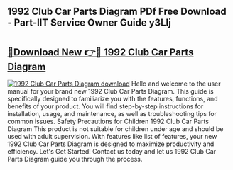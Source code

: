 ## 1992 Club Car Parts Diagram PDf Free Download - Part-IlT Service Owner Guide y3LIj

# <h2><a href="http://dfmzkv.blite.top/?on=1992+Club+Car+Parts+Diagram">🔗Download New 👉🔴 1992 Club Car Parts Diagram</a></h2>

[![1992 Club Car Parts Diagram download](https://i.imgur.com/lujVjoI.png)](http://dfmzkv.blite.top/?on=1992+Club+Car+Parts+Diagram)
Hello and welcome to the user manual for your brand new 1992 Club Car Parts Diagram. This guide is specifically designed to familiarize you with the features, functions, and benefits of your product. You will find step-by-step instructions for installation, usage, and maintenance, as well as troubleshooting tips for common issues. Safety Precautions for Children 1992 Club Car Parts Diagram This product is not suitable for children under age and should be used with adult supervision. With features like list of features, your new 1992 Club Car Parts Diagram is designed to maximize productivity and efficiency. Let's Get Started! Contact us today and let us 1992 Club Car Parts Diagram guide you through the process.
